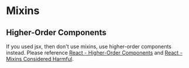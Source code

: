 # Mixins

## Higher-Order Components
If you used jsx, then don't use mixins, use higher-order components instead. Please reference [React - Higher-Order Components](https://reactjs.org/docs/higher-order-components.html) and [React - Mixins Considered Harmful](https://reactjs.org/blog/2016/07/13/mixins-considered-harmful.html).